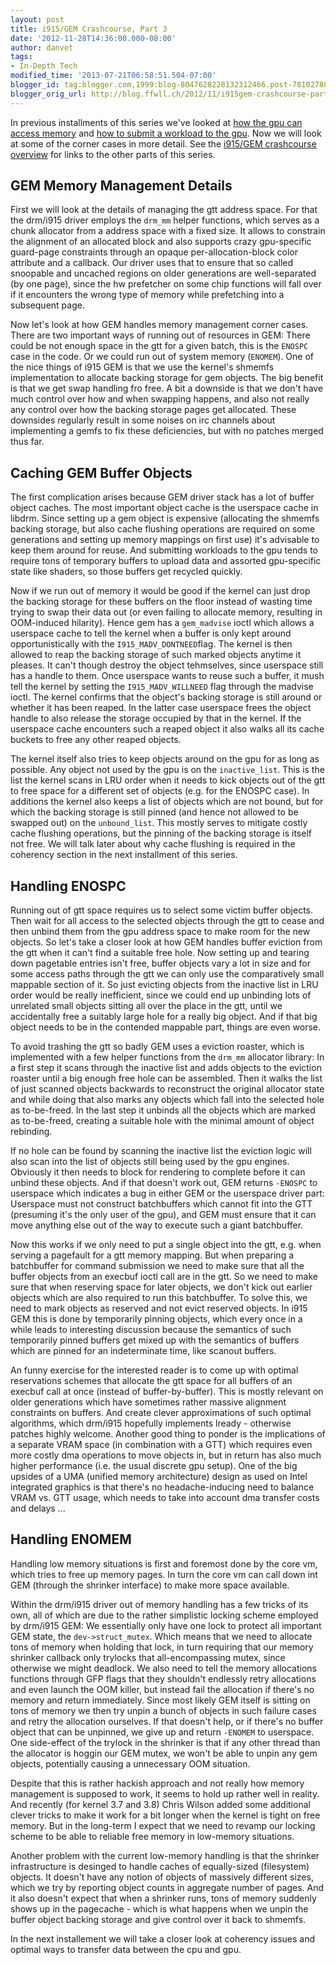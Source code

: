 ```yaml
---
layout: post
title: i915/GEM Crashcourse, Part 3
date: '2012-11-28T14:36:00.000-08:00'
author: danvet
tags:
- In-Depth Tech
modified_time: '2013-07-21T06:58:51.504-07:00'
blogger_id: tag:blogger.com,1999:blog-8047628228132312466.post-7810278808977755614
blogger_orig_url: http://blog.ffwll.ch/2012/11/i915gem-crashcourse-part-3.html
---
```



In previous installments of this series we've looked at
[how the gpu can access memory](/2012/10/i915gem-crashcourse.html) and
[how to submit a workload to the gpu](/2012/11/i915gem-crashcourse-part-2.html). Now we will
look at some of the corner cases in more detail. See the [i915/GEM crashcourse
overview](/2013/01/i915gem-crashcourse-overview.html) for links
to the other parts of this series.  <!--more--> 

## GEM Memory Management Details

 
First we will look at the details of managing the gtt address space. For that the drm/i915 driver employs the <code>drm_mm</code> helper functions, which serves as a chunk allocator from a address space with a fixed size. It allows to constrain the alignment of an allocated block and also supports crazy gpu-specific guard-page constraints through an opaque per-allocation-block color attribute and a callback. Our driver uses that to ensure that so called snoopable and uncached regions on older generations are well-separated (by one page), since the hw prefetcher on some chip functions will fall over if it encounters the wrong type of memory while prefetching into a subsequent page. 
 
Now let's look at how GEM handles memory management corner cases. There are two important ways of running out of resources in GEM: There could be not enough space in the gtt for a given batch, this is the <code>ENOSPC</code> case in the code. Or we could run out of system memory (<code>ENOMEM</code>). One of the nice things of i915 GEM is that we use the kernel's shmemfs implementation to allocate backing storage for gem objects. The big benefit is that we get swap handling fro free. A bit a downside is that we don't have much control over how and when swapping happens, and also not really any control over how the backing storage pages get allocated. These downsides regularly result in some noises on irc channels about implementing a gemfs to fix these deficiencies, but with no patches merged thus far. 
 

## Caching GEM Buffer Objects

 
The first complication arises because GEM driver stack has a lot of buffer object caches. The most important object cache is the userspace cache in libdrm. Since setting up a gem object is expensive (allocating the shmemfs backing storage, but also cache flushing operations are required on some generations and setting up memory mappings on first use) it's advisable to keep them around for reuse. And submitting workloads to the gpu tends to require tons of temporary buffers to upload data and assorted gpu-specific state like shaders, so those buffers get recycled quickly.  
 
Now if we run out of memory it would be good if the kernel can just drop the backing storage for these buffers on the floor instead of wasting time trying to swap their data out (or even failing to allocate memory, resulting in OOM-induced hilarity). Hence gem has a <code>gem_madvise</code> ioctl which allows a userspace cache to tell the kernel when a buffer is only kept around opportunistically with the <code>I915_MADV_DONTNEED</code>flag. The kernel is then allowed to reap the backing storage of such marked objects anytime it pleases. It can't though destroy the object tehmselves, since userspace still has a handle to them. Once userspace wants to reuse such a buffer, it mush tell the kernel by setting the <code>I915_MADV_WILLNEED</code> flag through the madvise ioctl. The kernel confirms that the object's backing storage is still around or whether it has been reaped. In the latter case userspace frees the object handle to also release the storage occupied by that in the kernel. If the userspace cache encounters such a reaped object it also walks all its cache buckets to free any other reaped objects. 
 
The kernel itself also tries to keep objects around on the gpu for as long as possible. Any object not used by the gpu is on the <code>inactive_list</code>. This is the list the kernel scans in LRU order when it needs to kick objects out of the gtt to free space for a different set of objects (e.g. for the ENOSPC case). In additions the kernel also keeps a list of objects which are not bound, but for which the backing storage is still pinned (and hence not allowed to be swapped out) on the <code>unbound_list</code>. This mostly serves to mitigate costly cache flushing operations, but the pinning of the backing storage is itself not free. We will talk later about why cache flushing is required in the coherency section in the next installment of this series. 
 

## Handling ENOSPC

 
Running out of gtt space requires us to select some victim buffer objects. Then wait for all access to the selected objects through the gtt to cease and then unbind them from the gpu address space to make room for the new objects. So let's take a closer look at how GEM handles buffer eviction from the gtt when it can't find a suitable free hole. Now setting up and tearing down pagetable entries isn't free, buffer objects vary a lot in size and for some access paths through the gtt we can only use the comparatively small mappable section of it. So just evicting objects from the inactive list in LRU order would be really inefficient, since we could end up unbinding lots of unrelated small objects sitting all over the place in the gtt, until we accidentally free a suitably large hole for a really big object. And if that big object needs to be in the contended mappable part, things are even worse. 
 
To avoid  trashing the gtt so badly GEM uses a eviction roaster, which is implemented with a few helper functions from the <code>drm_mm</code> allocator library: In a first step it scans through the inactive list and adds objects to the eviction roaster until a big enough free hole can be assembled. Then it walks the list of just scanned objects backwards to reconstruct the original allocator state and while doing that also marks any objects which fall into the selected hole as to-be-freed. In the last step it unbinds all the objects which are marked as to-be-freed, creating a suitable hole with the minimal amount of object rebinding. 
 
If no hole can be found by scanning the inactive list the eviction logic will also scan into the list of objects still being used by the gpu engines. Obviously it then needs to block for rendering to complete before it can unbind these objects. And if that doesn't work out, GEM returns <code>-ENOSPC</code> to userspace which indicates a bug in either GEM or the userspace driver part: Userspace must not construct batchbuffers which cannot fit into the GTT (presuming it's the only user of the gpu), and GEM must ensure that it can move anything else out of the way to execute such a giant batchbuffer. 
 
Now this works if we only need to put a single object into the gtt, e.g. when serving a pagefault for a gtt memory mapping. But when preparing a batchbuffer for command submission we need to make sure that all the buffer objects from an execbuf ioctl call are in the gtt. So we need to make sure that when reserving space for later objects, we don't kick out earlier objects which are also required to run this batchbuffer. To solve this, we need to mark objects as reserved and not evict reserved objects. In i915 GEM this is done by temporarily pinning objects, which every once in a while leads to interesting discussion because the semantics of such temporarily pinned buffers get mixed up with the semantics of buffers which are pinned for an indeterminate time, like scanout buffers. 
 
An funny exercise for the interested reader is to come up with optimal reservations schemes that allocate the gtt space for all buffers of an execbuf call at once (instead of buffer-by-buffer). This is mostly relevant on older generations which have sometimes rather massive alignment constraints on buffers. And create clever approximations of such optimal algorithms, which drm/i915 hopefully implements lready - otherwise patches highly welcome. Another good thing to ponder is the implications of a separate VRAM space (in combination with a GTT) which requires even more costly dma operations to move objects in, but in return has also much higher performance (i.e. the usual discrete gpu setup). One of the big upsides of a UMA (unified memory architecture) design as used on Intel integrated graphics is that there's no headache-inducing need to balance VRAM vs. GTT usage, which needs to take into account dma transfer costs and delays ... 
 

## Handling ENOMEM

 
Handling low memory situations is first and foremost done by the core vm, which tries to free up memory pages. In turn the core vm can call down int GEM (through the shrinker interface) to make more space available. 
 
Within the drm/i915 driver out of memory handling has a few tricks of its own, all of which are due to the rather simplistic locking scheme employed by drm/i915 GEM: We essentially only have one lock to protect all important GEM state, the <code>dev->struct_mutex</code>. Which means that we need to allocate tons of memory when holding that lock, in turn requiring that our memory shrinker callback only trylocks that all-encompassing mutex, since otherwise we might deadlock. We also need to tell the memory allocations functions through GFP flags that they shouldn't endlessly retry allocations and even launch the OOM killer, but instead fail the allocation if there's no memory and return immediately. Since most likely GEM itself is sitting on tons of memory we then try unpin a bunch of objects in such failure cases and retry the allocation ourselves. If that doesn't help, or if there's no buffer object that can be unpinned, we give up and return <code>-ENOMEM</code> to userspace. One side-effect of the trylock in the shrinker is that if any other thread than the allocator is hoggin our GEM mutex, we won't be able to unpin any gem objects, potentially causing a unnecessary OOM situation. 
 
Despite that this is rather hackish approach and not really how memory management is supposed to work, it seems to hold up rather well in reality. And recently (for kernel 3.7 and 3.8) Chris Wilson added some additional clever tricks to make it work for a bit longer when the kernel is tight on free memory. But in the long-term I expect that we need to revamp our locking scheme to be able to reliable free memory in low-memory situations. 
 
Another problem with the current low-memory handling is that the shrinker infrastructure is desinged to handle caches of equally-sized (filesystem) objects. It doesn't have any notion of objects of massively different sizes, which we try by reporting object counts in aggregate number of pages. And it also doesn't expect that when a shrinker runs, tons of memory suddenly shows up in the pagecache - which is what happens when we unpin the buffer object backing storage and give control over it back to shmemfs. 
 
In the next installement we will take a closer look at coherency issues and optimal ways to transfer data between the cpu and gpu. 
